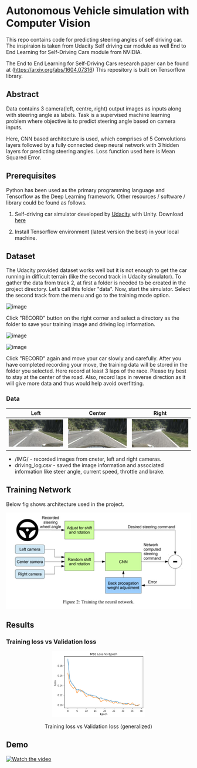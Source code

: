 # Autonomous Vehicle simulation with Computer Vision

This repo contains code for predicting steering angles of self driving car. The inspiraion is taken from Udacity Self driving car module as well End to End Learning for Self-Driving Cars module from NVIDIA.

The End to End Learning for Self-Driving Cars research paper can be found at (https://arxiv.org/abs/1604.07316) This repository is built on Tensorflow library.

## Abstract

Data contains 3 camera(left, centre, right) output images as inputs along with steering angle as labels. Task is a supervised machine learning problem where objective is to predict steering angle based on camera inputs.

Here, CNN based architecture is used, which comprises of 5 Convolutions layers followed by a fully connected deep neural network with 3 hidden layers for predicting steering angles. Loss function used here is Mean Squared Error.


## Prerequisites

Python has been used as the primary programming language and Tensorflow as the Deep Learning framework. Other resources / software / library could be found as follows.

1. Self-driving car simulator developed by [Udacity](https://www.udacity.com/course/self-driving-car-engineer-nanodegree--nd013) with Unity. Download [here](https://github.com/udacity/self-driving-car-sim)

2. Install Tensorflow environment (latest version the best) in your local machine.

## Dataset

The Udacity provided dataset works well but it is not enough to get the car running in difficult terrain (like the second track in Udacity simulator). To gather the data from track 2, at first a folder is needed to be created in the project directory. Let’s call this folder "data". Now, start the simulator. Select the second track from the menu and go to the training mode option.

![image](https://github.com/user-attachments/assets/c1b65b64-9089-47f8-87e1-e6e249aafe92)

Click "RECORD" button on the right corner and select a directory as the folder to save your training image and driving log information.

![image](https://github.com/user-attachments/assets/607d9d34-96a0-4645-b5a6-40171b101ae8)

![image](https://github.com/user-attachments/assets/2acfb01d-c65c-4fcd-b6cc-c8defaa62860)

Click "RECORD" again and move your car slowly and carefully. After you have completed recording your move, the training data will be stored in the folder you selected. Here record at least 3 laps of the race. Please try best to stay at the center of the road. Also, record laps in reverse direction as it will give more data and thus would help avoid overfitting.

### Data


|         Left        |         Center        |         Right        |
|:-------------------:|:---------------------:|:--------------------:|
| ![](https://github.com/saha0073/Autonomous-Vehicle-Computer-Vision/blob/main/images/left.jpg) | ![](https://github.com/saha0073/Autonomous-Vehicle-Computer-Vision/blob/main/images/center.jpg) | ![](https://github.com/saha0073/Autonomous-Vehicle-Computer-Vision/blob/main/images/right.jpg) |


* /IMG/ - recorded images from cneter, left and right cameras.
* driving_log.csv - saved the image information and associated information like steer angle, current speed, throttle and brake.

## Training Network

Below fig shows architecture used in the project.

![Network](https://github.com/saha0073/Autonomous-Vehicle-Computer-Vision/blob/main/images/training.png)


## Results

### Training loss vs Validation loss

<div align="center">
  <img src="https://github.com/saha0073/Autonomous-Vehicle-Computer-Vision/blob/main/images/loss.png" width="50%">
  <p>Training loss vs Validation loss (generalized)</p>
</div>

## Demo
[![Watch the video](http://i3.ytimg.com/vi/7VmIJRY-JtY/maxresdefault.jpg)](https://www.youtube.com/watch?v=7VmIJRY-JtY) 
